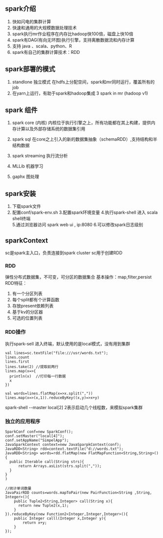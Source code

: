 ## spark介绍
1. 快如闪电的集群计算
2. 快速和通用的大规模数据处理技术
3. spark执行mr作业程序在内存比hadoop快100倍，磁盘上快10倍
4. spark有DAG(有向无环图)执行引擎，支持离散数据流和内存计算
5. 支持 java 、scala、python、R
6. spark有自己的集群计算技术：RDD

## spark部署的模式
1. standlone 独立模式
  在hdfs上分配空间，spark和mr同时运行，覆盖所有的job
2. 在yarn上运行，有助于spark和hadoop集成
3 spark in mr (hadoop v1)

## spark 组件
1. spark core (内核)
  内核位于执行引擎之上，所有功能都在其上构建，提供内存计算以及外部存储系统的数据集引用
  
2. spark sql
   在core之上引入的新的数据集抽象（schemaRDD）,支持结构和半结构数据    
3. spark streaming 执行流分析

4. MLLib
  机器学习
5. gaphx
  图处理
  
  
## spark安装
1. 下载spark文件
2. 配置conf/spark-env.sh
3.配置spark环境变量
4.执行spark-shell 进入 scala shell终端  
5.通过浏览器访问 spark web ui , ip:8080
6.可以修改spark日志级别

## sparkContext
sc是spark主入口，负责连接到spark cluster
sc用于创建RDD
### RDD 
弹性分布式数据集，不可变，可分区的数据集合
基本操作：map,filter,persist
RDD特征：
1. 有一个分区列表
2. 每个split都有个计算函数
3. 存放present依赖列表
4. 基于kv的分区器
5. 可选的位置列表

### RDD操作
执行spark-sell 进入终端，默认使用的是local模式，没有用到集群
```
val lines=sc.textFile("file:///usr/words.txt");
lines.count
lines.first
lines.take(2) //提取前两行
lines.map(x=>{
  println(x)  //打印每一行数据
  x
})

val words=lines.flatMap(x=>x.split(","))
lines.map(x=>(x,1)).reduceByKey((x,y)=>x+y)
```
spark-shell --master local[2] 2表示启动几个线程数，来模拟spark集群

### 独立的应用程序

```
SparkConf conf=new SparkConf();
conf.setMaster("local[4]");
conf.setAppName("SimpelApp");
JavaSparkContext context=new JavaSparpkContext(conf);
JavaRDD<String> rdd=context.textFile("d://words.txt");
JavaRDD<String> words=rdd.flatMap(new FlatMapFunction<String,String>(){
  public Iterable call(String strs){
      return Arrays.asList(strs.split(","));
  }
}   
)

//统计单词数量
JavaPairRDD counts=words.mapToPair(new PairFunction<String ,String, Integer>(){
    public Tuple2<String,Integer> call(String x){
      return new Tuple2(x,1);
    }
}).reduceByKey(new Function2<Integer,Integer,Integer>(){
    public Integer calll(Integer x,Integer y){
        return x+y;
    }
});

```



  
